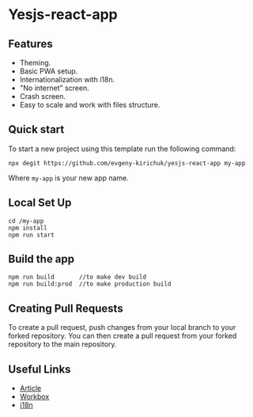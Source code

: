 # Yesjs-react-app

## Features

- Theming.
- Basic PWA setup.
- Internationalization with i18n.
- "No internet" screen.
- Crash screen.
- Easy to scale and work with files structure.

## Quick start

To start a new project using this template run the following command:

```
npx degit https://github.com/evgeny-kirichuk/yesjs-react-app my-app
```

Where `my-app` is your new app name.

## Local Set Up

```
cd /my-app
npm install
npm run start
```

## Build the app

```
npm run build       //to make dev build
npm run build:prod  //to make production build
```

## Creating Pull Requests

To create a pull request, push changes from your local branch to your forked repository. You can then create a pull request from your forked repository to the main repository.

## Useful Links

-   [Article](https://medium.com/@kirichuk/7-must-have-features-for-any-react-app-10b086038d9a)
-   [Workbox](https://developers.google.com/web/tools/workbox)
-   [i18n](https://www.i18next.com/)
